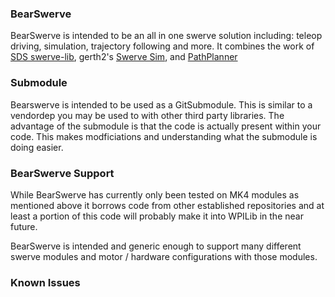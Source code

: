 ### BearSwerve

BearSwerve is intended to be an all in one swerve solution including: teleop driving, simulation, trajectory following and more.  It combines the work of [SDS swerve-lib](https://github.com/SwerveDriveSpecialties/swerve-lib), gerth2's [Swerve Sim](https://github.com/wpilibsuite/allwpilib/pull/3374), and [PathPlanner](https://github.com/mjansen4857/pathplanner/releases)

### Submodule

Bearswerve is intended to be used as a GitSubmodule.  This is similar to a vendordep you may be used to with other third party libraries.  The advantage of the submodule is that the code is actually present within your code.  This makes modficiations and understanding what the submodule is doing easier.

### BearSwerve Support

While BearSwerve has currently only been tested on MK4 modules as mentioned above it borrows code from other established repositories and at least a portion of this code will probably make it into WPILib in the near future.

BearSwerve is intended and generic enough to support many different swerve modules and motor / hardware configurations with those modules.

### Known Issues

